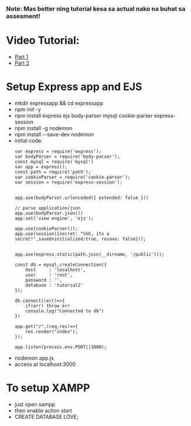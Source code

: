 ### Note: Mas better ning tutorial kesa sa actual nako na buhat sa assesment!
# Video Tutorial:
- [Part 1](https://drive.google.com/file/d/1owR9sgzGbcw8f5XTOD3DSH0-HQsBlo48/view?fbclid=IwAR0XOkbvg_oyhMn8fZ8m5v6buV4TIWUTYP0yOqHcDDiQ0P0hNvKF0oWlJsk)
- [Part 2](https://drive.google.com/file/d/1EW8WuRVhYXO7VnLn5Qv9PyR4wJ98CZi3/view?fbclid=IwAR3xyBU98iSdgE17oYlrzYtzEynAB8_65kBsB2gMV7MQcbvR-AcOBcHhm9g)

# Setup Express app and EJS

- mkdir expressapp && cd expressapp
- npm init -y
- npm install express ejs body-parser mysql cookie-parser express-session
- npm install -g nodemon
- npm install --save-dev nodemon
- initial code: 
    ```
    var express = require('express');
    var bodyParser = require('body-parser');
    const mysql = require('mysql')
    var app = express();
    const path = require('path');
    var cookieParser = require('cookie-parser');
    var session = require('express-session');


    app.use(bodyParser.urlencoded({ extended: false }))

    // parse application/json
    app.use(bodyParser.json())
    app.set('view engine', 'ejs');

    app.use(cookieParser());
    app.use(session({secret: "Shh, its a secret!",saveUninitialized:true, resave: false}));


    app.use(express.static(path.join(__dirname, '/public')));

    const db = mysql.createConnection({
        host     : 'localhost',
        user     : 'root',
        password : '',
        database : 'tutorial2'
    });

    db.connect((err)=>{
        if(err) throw err
        console.log("Connected to db")
    })

    app.get("/",(req,res)=>{
        res.render("index");
    });

    app.listen(process.env.PORT||3000);
    ```
- nodemon app.js
- access at localhost:3000

# To setup XAMPP
- just open xampp 
- then enable action start
- CREATE DATABASE LOVE;
